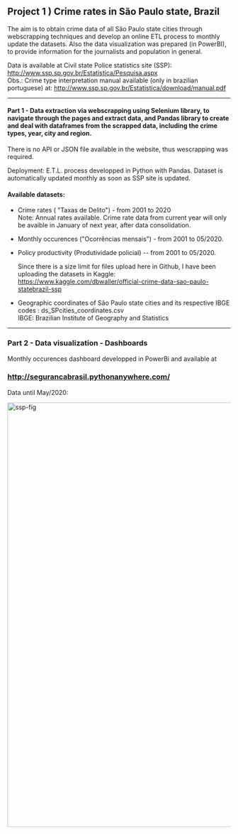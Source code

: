 
## Project 1 ) Crime rates in São Paulo state, Brazil

The aim is to obtain crime data of all São Paulo state cities through webscrapping techniques and develop an online ETL process to monthly update the datasets. Also the data visualization was prepared (in PowerBI), to provide information for the journalists and population in general.
 
Data is available at Civil state Police statistics site (SSP):  http://www.ssp.sp.gov.br/Estatistica/Pesquisa.aspx   
Obs.: Crime type interpretation manual available (only in brazilian  portuguese) at: http://www.ssp.sp.gov.br/Estatistica/download/manual.pdf

----------------------
#### Part 1 - Data extraction via webscrapping  using Selenium library, to navigate through the pages and extract data, and Pandas library to create and deal with dataframes from the scrapped data, including the crime types, year, city and region.
There is no API or JSON file available in the website, thus wescrapping was required.

Deployment:  E.T.L. process developped in Python with Pandas. Dataset is automatically  updated monthly as soon as SSP site is updated.


 
#### Available datasets:  

 - Crime rates ( "Taxas de Delito")  -  from 2001 to 2020   
   Note: Annual rates available. Crime rate data from current year will only be avaible in January of next year, after data consolidation.
 
 - Monthly occurences ("Ocorrências mensais") - from 2001 to 05/2020.  

- Policy productivity (Produtividade policial) -- from 2001 to 05/2020.
 
  Since there is a size limit for files upload here in Github, I have been uploading the datasets in Kaggle:
  https://www.kaggle.com/dbwaller/official-crime-data-sao-paulo-statebrazil-ssp

-  Geographic coordinates of São Paulo state cities and its respective IBGE codes :  ds_SPcities_coordinates.csv  
   IBGE:  Brazilian Institute of Geography and Statistics

--------------------------

### Part 2 - Data visualization - Dashboards

Monthly occurences dashboard developped in PowerBi and available at  
 ### http://segurancabrasil.pythonanywhere.com/

Data until May/2020:

<img width="956" alt="ssp-fig" src="https://user-images.githubusercontent.com/52055874/87192447-d8860480-c2cc-11ea-980d-e14b6d285658.png">


